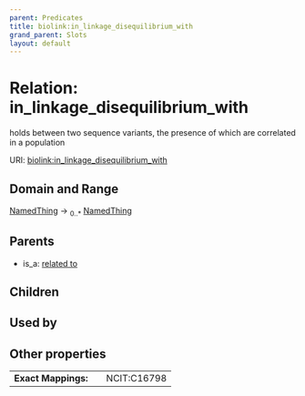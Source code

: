 ```yaml
---
parent: Predicates
title: biolink:in_linkage_disequilibrium_with
grand_parent: Slots
layout: default
---
```


# Relation: in_linkage_disequilibrium_with


holds between two sequence variants, the presence of which are correlated in a population

URI: [biolink:in_linkage_disequilibrium_with](https://w3id.org/biolink/vocab/in_linkage_disequilibrium_with)

## Domain and Range

[NamedThing](NamedThing.md) ->  <sub>0..\*</sub> [NamedThing](NamedThing.md)

## Parents

 *  is_a: [related to](related_to.md)

## Children


## Used by


## Other properties

|  |  |  |
| --- | --- | --- |
| **Exact Mappings:** | | NCIT:C16798 |

